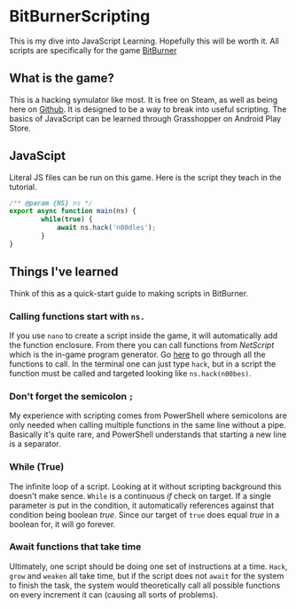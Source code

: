 # BitBurnerScripting
This is my dive into JavaScript Learning. Hopefully this will be worth it. All scripts are specifically for the game [BitBurner](https://store.steampowered.com/app/1812820/Bitburner/ "Free Hacking sym game")
## What is the game?
This is a hacking symulator like most. It is free on Steam, as well as being here on [Github](https://github.com/danielyxie/bitburner). It is designed to be a way to break into useful scripting. The basics of JavaScript can be learned through Grasshopper on Android Play Store. 
## JavaScipt
Literal JS files can be run on this game. Here is the script they teach in the tutorial.
``` JavaScript
/** @param {NS} ns */
export async function main(ns) {
		while(true) {
			await ns.hack('n00dles');
		}
}
```
## Things I've learned
Think of this as a quick-start guide to making scripts in BitBurner.
### Calling functions start with `ns.`
If you use `nano` to create a script inside the game, it will automatically add the function enclosure. From there you can call functions from _NetScript_ which is the in-game program generator. Go [here](https://bitburner.readthedocs.io/en/latest/netscript/netscriptfunctions.html "Bitburner Docs") to go through all the functions to call. In the terminal one can just type `hack`, but in a script the function must be called and targeted looking like `ns.hack(n00bes)`. 
### Don't forget the semicolon `;`
My experience with scripting comes from PowerShell where semicolons are only needed when calling multiple functions in the same line without a pipe. Basically it's quite rare, and PowerShell understands that starting a new line is a separator. 
### While (True)
The infinite loop of a script. Looking at it without scripting background this doesn't make sence. `While` is a continuous _if_ check on target. If a single parameter is put in the condition, it automatically references against that condition being boolean _true_. Since our target of `true` does equal _true_ in a boolean for, it will go forever. 
### Await functions that take time
Ultimately, one script should be doing one set of instructions at a time. `Hack`, `grow` and `weaken` all take time, but if the script does not `await` for the system to finish the task, the system would theoretically call all possible functions on every increment it can (causing all sorts of problems).
